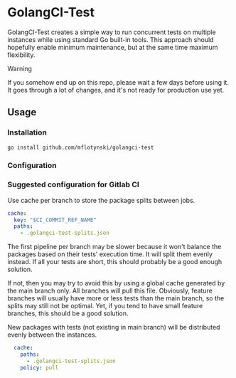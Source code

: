 # GolangCI-Test

GolangCI-Test creates a simple way to run concurrent tests on
multiple instances while using standard Go built-in tools.
This approach should hopefully enable minimum maintenance, but
at the same time maximum flexibility.

> [!WARNING]
> If you somehow end up on this repo, please wait a few days before
> using it. It goes through a lot of changes, and it's not ready for
> production use yet. 

## Usage

### Installation

```bash
go install github.com/mflotynski/golangci-test
```

### Configuration

### Suggested configuration for Gitlab CI

Use cache per branch to store the package splits between jobs.

```yaml
cache:
  key: "$CI_COMMIT_REF_NAME"
  paths:
    - .golangci-test-splits.json
```

The first pipeline per branch may be slower because it won't balance
the packages based on their tests' execution time. It will split them
evenly instead. If all your tests are short, this should probably be
a good enough solution.

If not, then you may try to avoid this by using a global cache
generated by the main branch only. All branches will pull this file.
Obviously, feature branches will usually have more or less tests
than the main branch, so the splits may still not be optimal. Yet, if
you tend to have small feature branches, this should be a good
solution.

New packages with tests (not existing in main branch) will be
distributed evenly between the instances.

```yaml
  cache:
    paths:
      - .golangci-test-splits.json
    policy: pull
```
